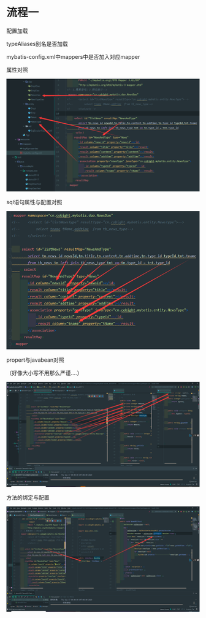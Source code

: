 # 流程一

配置加载

typeAliases别名是否加载

mybatis-config.xml中mappers中是否加入对应mapper



属性对照

![image-20200917091316037](报错检查流程.assets/image-20200917091316037.png)

sql语句属性与配置对照

![image-20200917091407721](报错检查流程.assets/image-20200917091407721.png)

propert与javabean对照

（好像大小写不用那么严谨....）

![image-20200917091721087](报错检查流程.assets/image-20200917091721087.png)

方法的绑定与配置

![image-20200917091942973](报错检查流程.assets/image-20200917091942973.png)
